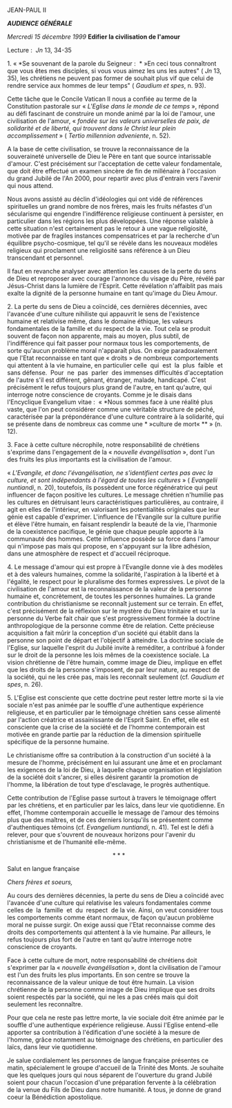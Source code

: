 JEAN-PAUL II

***AUDIENCE GÉNÉRALE***

*Mercredi 15 décembre 1999* **Edifier la civilisation de l'amour**

Lecture :  *Jn* 13, 34-35

1. « *Se souvenant de la parole du Seigneur :  * »En ceci tous connaîtront que vous êtes mes disciples, si vous vous aimez les uns les autres" ( *Jn* 13, 35), les chrétiens ne peuvent pas former de souhait plus vif que celui de rendre service aux hommes de leur temps" ( *Gaudium et spes*, n. 93).

Cette tâche que le Concile Vatican II nous a confiée au terme de la Constitution pastorale sur « *L'Eglise dans le monde de ce temps* », répond au défi fascinant de construire un monde animé par la loi de l'amour, une civilisation de l'amour, « *fondée sur les valeurs universelles de paix, de solidarité et de liberté, qui trouvent dans le Christ leur plein accomplissement* » ( *Tertio millennion adveniente*, n. 52).

A la base de cette civilisation, se trouve la reconnaissance de la souveraineté universelle de Dieu le Père en tant que source intarissable d'amour. C'est précisément sur l'acceptation de cette valeur fondamentale, que doit être effectué un examen sincère de fin de millénaire à l'occasion du grand Jubilé de l'An 2000, pour repartir avec plus d'entrain vers l'avenir qui nous attend.

Nous avons assisté au déclin d'idéologies qui ont vidé de références spirituelles un grand nombre de nos frères, mais les fruits néfastes d'un sécularisme qui engendre l'indifférence religieuse continuent à persister, en particulier dans les régions les plus développées. Une réponse valable à cette situation n'est certainement pas le retour à une vague religiosité, motivée par de fragiles instances compensatrices et par la recherche d'un équilibre psycho-cosmique, tel qu'il se révèle dans les nouveaux modèles religieux qui proclament une religiosité sans référence à un Dieu transcendant et personnel.

Il faut en revanche analyser avec attention les causes de la perte du sens de Dieu et reproposer avec courage l'annonce du visage du Père, révélé par Jésus-Christ dans la lumière de l'Esprit. Cette révélation n'affaiblit pas mais exalte la dignité de la personne humaine en tant qu'image du Dieu Amour.

2. La perte du sens de Dieu a coïncidé, ces dernières décennies, avec l'avancée d'une culture nihiliste qui appauvrit le sens de l'existence humaine et relativise même, dans le domaine éthique, les valeurs fondamentales de la famille et du respect de la vie. Tout cela se produit souvent de façon non apparente, mais au moyen, plus subtil, de l'indifférence qui fait passer pour normaux tous les comportements, de sorte qu'aucun problème moral n'apparaît plus. On exige paradoxalement que l'Etat reconnaisse en tant que « droits » de nombreux comportements qui attentent à la vie humaine, en particulier celle  qui  est  la  plus  faible  et sans défense.  Pour  ne  pas  parler  des immenses difficultés d'acceptation de l'autre s'il est différent, gênant, étranger, malade, handicapé. C'est précisément le refus toujours plus grand de l'autre, en tant qu'autre, qui interroge notre conscience de croyants. Comme je le disais dans l'Encyclique Evangelium vitae :  « *Nous sommes face à une réalité plus vaste, que l'on peut considérer comme une véritable structure de péché, caractérisée par la prépondérance d'une culture contraire à la solidarité, qui se présente dans de nombreux cas comme une * »culture de mort« ** » (n. 12).

3. Face à cette culture nécrophile, notre responsabilité de chrétiens s'exprime dans l'engagement de la « *nouvelle évangélisation* », dont l'un des fruits les plus importants est la civilisation de l'amour.

« *L'Evangile, et donc l'évangélisation, ne s'identifient certes pas avec la culture, et sont indépendants à l'égard de toutes les cultures* » ( *Evangelii nuntiandi*, n. 20), toutefois, ils possèdent une force régénératrice qui peut influencer de façon positive les cultures. Le message chrétien n'humilie pas les cultures en détruisant leurs caractéristiques particulières, au contraire, il agit en elles de l'intérieur, en valorisant les potentialités originales que leur génie est capable d'exprimer. L'influence de l'Evangile sur la culture purifie et élève l'être humain, en faisant resplendir la beauté de la vie, l'harmonie de la coexistence pacifique, le génie que chaque peuple apporte à la communauté des hommes. Cette influence possède sa force dans l'amour qui n'impose pas mais qui propose, en s'appuyant sur la libre adhésion, dans une atmosphère de respect et d'accueil réciproque.

4. Le message d'amour qui est propre à l'Evangile donne vie à des modèles et à des valeurs humaines, comme la solidarité, l'aspiration à la liberté et à l'égalité, le respect pour le pluralisme des formes expressives. Le pivot de la civilisation de l'amour est la reconnaissance de la valeur de la personne humaine et, concrètement, de toutes les personnes humaines. La grande contribution du christianisme se reconnaît justement sur ce terrain. En effet, c'est précisément de la réflexion sur le mystère du Dieu trinitaire et sur la personne du Verbe fait chair que s'est progressivement formée la doctrine anthropologique de la personne comme être de relation. Cette précieuse acquisition a fait mûrir la conception d'un société qui établit dans la personne son point de départ et l'objectif à atteindre. La doctrine sociale de l'Eglise, sur laquelle l'esprit du Jubilé invite à reméditer, a contribué à fonder sur le droit de la personne les lois mêmes de la coexistence sociale. La vision chrétienne de l'être humain, comme image de Dieu, implique en effet que les droits de la personne s'imposent, de par leur nature, au respect de la société, qui ne les crée pas, mais les reconnaît seulement (cf. *Gaudium et spes*, n. 26).

5. L'Eglise est consciente que cette doctrine peut rester lettre morte si la vie sociale n'est pas animée par le souffle d'une authentique expérience religieuse, et en particulier par le témoignage chrétien sans cesse alimenté par l'action créatrice et assainissante de l'Esprit Saint. En effet, elle est consciente que la crise de la société et de l'homme contemporain est motivée en grande partie par la réduction de la dimension spirituelle spécifique de la personne humaine.

Le christianisme offre sa contribution à la construction d'un société à la mesure de l'homme, précisément en lui assurant une âme et en proclamant les exigences de la loi de Dieu, à laquelle chaque organisation et législation de la société doit s'ancrer, si elles désirent garantir la promotion de l'homme, la libération de tout type d'esclavage, le progrès authentique.

Cette contribution de l'Eglise passe surtout à travers le témoignage offert par les chrétiens, et en particulier par les laïcs, dans leur vie quotidienne. En effet, l'homme contemporain accueille le message de l'amour des témoins plus que des maîtres, et de ces derniers lorsqu'ils se présentent comme d'authentiques témoins (cf. *Evangelium nuntiandi*, n. 41). Tel est le défi à relever, pour que s'ouvrent de nouveaux horizons pour l'avenir du christianisme et de l'humanité elle-même.

                                                               * * *

Salut en langue française

*Chers frères et soeurs,*

Au cours des dernières décennies, la perte du sens de Dieu a coïncidé avec l'avancée d'une culture qui relativise les valeurs fondamentales comme celles de  la  famille  et  du  respect  de la vie. Ainsi, on veut considérer tous les comportements comme étant normaux, de façon qu'aucun problème moral ne puisse surgir. On exige aussi que l'Etat reconnaisse comme des droits des comportements qui attentent à la vie humaine. Par ailleurs, le refus toujours plus fort de l'autre en tant qu'autre interroge notre conscience de croyants.

Face à cette culture de mort, notre responsabilité de chrétiens doit s'exprimer par la « *nouvelle évangélisation* », dont la civilisation de l'amour est l'un des fruits les plus importants. En son centre se trouve la reconnaissance de la valeur unique de tout être humain. La vision chrétienne de la personne comme image de Dieu implique que ses droits soient respectés par la société, qui ne les a pas créés mais qui doit seulement les reconnaître.

Pour que cela ne reste pas lettre morte, la vie sociale doit être animée par le souffle d'une authentique expérience religieuse. Aussi l'Eglise entend-elle apporter sa contribution à l'édification d'une société à la mesure de l'homme, grâce notamment au témoignage des chrétiens, en particulier des laïcs, dans leur vie quotidienne.

Je salue cordialement les personnes de langue française présentes ce matin, spécialement le groupe d'accueil de la Trinité des Monts. Je souhaite que les quelques jours qui nous séparent de l'ouverture du grand Jubilé soient pour chacun l'occasion d'une préparation fervente à la célébration de la venue du Fils de Dieu dans notre humanité. A tous, je donne de grand coeur la Bénédiction apostolique.